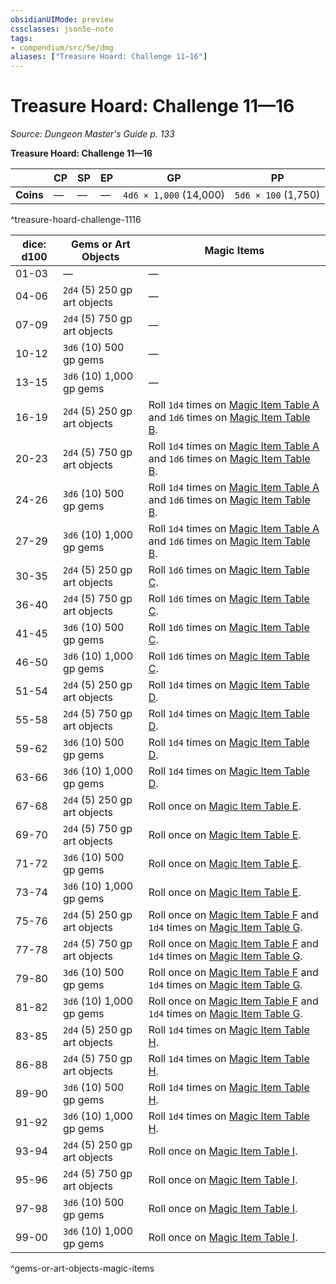 ```yaml
---
obsidianUIMode: preview
cssclasses: json5e-note
tags:
- compendium/src/5e/dmg
aliases: ["Treasure Hoard: Challenge 11—16"]
---
```

# Treasure Hoard: Challenge 11—16
*Source: Dungeon Master's Guide p. 133* 

**Treasure Hoard: Challenge 11—16**

|  | CP | SP | EP | GP | PP |
|--|----|----|----|----|----|
| **Coins** | — | — | — | `4d6 × 1,000` (14,000) | `5d6 × 100` (1,750) |
^treasure-hoard-challenge-1116

| dice: d100 | Gems or Art Objects | Magic Items |
|------------|---------------------|-------------|
| 01-03 | — | — |
| 04-06 | `2d4` (5) 250 gp art objects | — |
| 07-09 | `2d4` (5) 750 gp art objects | — |
| 10-12 | `3d6` (10) 500 gp gems | — |
| 13-15 | `3d6` (10) 1,000 gp gems | — |
| 16-19 | `2d4` (5) 250 gp art objects | Roll `1d4` times on [Magic Item Table A](/compendium/tables/magic-item-table-a.md) and `1d6` times on [Magic Item Table B](/compendium/tables/magic-item-table-b.md). |
| 20-23 | `2d4` (5) 750 gp art objects | Roll `1d4` times on [Magic Item Table A](/compendium/tables/magic-item-table-a.md) and `1d6` times on [Magic Item Table B](/compendium/tables/magic-item-table-b.md). |
| 24-26 | `3d6` (10) 500 gp gems | Roll `1d4` times on [Magic Item Table A](/compendium/tables/magic-item-table-a.md) and `1d6` times on [Magic Item Table B](/compendium/tables/magic-item-table-b.md). |
| 27-29 | `3d6` (10) 1,000 gp gems | Roll `1d4` times on [Magic Item Table A](/compendium/tables/magic-item-table-a.md) and `1d6` times on [Magic Item Table B](/compendium/tables/magic-item-table-b.md). |
| 30-35 | `2d4` (5) 250 gp art objects | Roll `1d6` times on [Magic Item Table C](/compendium/tables/magic-item-table-c.md). |
| 36-40 | `2d4` (5) 750 gp art objects | Roll `1d6` times on [Magic Item Table C](/compendium/tables/magic-item-table-c.md). |
| 41-45 | `3d6` (10) 500 gp gems | Roll `1d6` times on [Magic Item Table C](/compendium/tables/magic-item-table-c.md). |
| 46-50 | `3d6` (10) 1,000 gp gems | Roll `1d6` times on [Magic Item Table C](/compendium/tables/magic-item-table-c.md). |
| 51-54 | `2d4` (5) 250 gp art objects | Roll `1d4` times on [Magic Item Table D](/compendium/tables/magic-item-table-d.md). |
| 55-58 | `2d4` (5) 750 gp art objects | Roll `1d4` times on [Magic Item Table D](/compendium/tables/magic-item-table-d.md). |
| 59-62 | `3d6` (10) 500 gp gems | Roll `1d4` times on [Magic Item Table D](/compendium/tables/magic-item-table-d.md). |
| 63-66 | `3d6` (10) 1,000 gp gems | Roll `1d4` times on [Magic Item Table D](/compendium/tables/magic-item-table-d.md). |
| 67-68 | `2d4` (5) 250 gp art objects | Roll once on [Magic Item Table E](/compendium/tables/magic-item-table-e.md). |
| 69-70 | `2d4` (5) 750 gp art objects | Roll once on [Magic Item Table E](/compendium/tables/magic-item-table-e.md). |
| 71-72 | `3d6` (10) 500 gp gems | Roll once on [Magic Item Table E](/compendium/tables/magic-item-table-e.md). |
| 73-74 | `3d6` (10) 1,000 gp gems | Roll once on [Magic Item Table E](/compendium/tables/magic-item-table-e.md). |
| 75-76 | `2d4` (5) 250 gp art objects | Roll once on [Magic Item Table F](/compendium/tables/magic-item-table-f.md) and `1d4` times on [Magic Item Table G](/compendium/tables/magic-item-table-g.md). |
| 77-78 | `2d4` (5) 750 gp art objects | Roll once on [Magic Item Table F](/compendium/tables/magic-item-table-f.md) and `1d4` times on [Magic Item Table G](/compendium/tables/magic-item-table-g.md). |
| 79-80 | `3d6` (10) 500 gp gems | Roll once on [Magic Item Table F](/compendium/tables/magic-item-table-f.md) and `1d4` times on [Magic Item Table G](/compendium/tables/magic-item-table-g.md). |
| 81-82 | `3d6` (10) 1,000 gp gems | Roll once on [Magic Item Table F](/compendium/tables/magic-item-table-f.md) and `1d4` times on [Magic Item Table G](/compendium/tables/magic-item-table-g.md). |
| 83-85 | `2d4` (5) 250 gp art objects | Roll `1d4` times on [Magic Item Table H](/compendium/tables/magic-item-table-h.md). |
| 86-88 | `2d4` (5) 750 gp art objects | Roll `1d4` times on [Magic Item Table H](/compendium/tables/magic-item-table-h.md). |
| 89-90 | `3d6` (10) 500 gp gems | Roll `1d4` times on [Magic Item Table H](/compendium/tables/magic-item-table-h.md). |
| 91-92 | `3d6` (10) 1,000 gp gems | Roll `1d4` times on [Magic Item Table H](/compendium/tables/magic-item-table-h.md). |
| 93-94 | `2d4` (5) 250 gp art objects | Roll once on [Magic Item Table I](/compendium/tables/magic-item-table-i.md). |
| 95-96 | `2d4` (5) 750 gp art objects | Roll once on [Magic Item Table I](/compendium/tables/magic-item-table-i.md). |
| 97-98 | `3d6` (10) 500 gp gems | Roll once on [Magic Item Table I](/compendium/tables/magic-item-table-i.md). |
| 99-00 | `3d6` (10) 1,000 gp gems | Roll once on [Magic Item Table I](/compendium/tables/magic-item-table-i.md). |
^gems-or-art-objects-magic-items